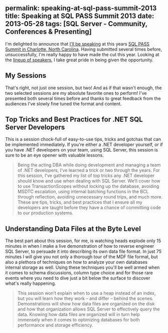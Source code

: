permalink: speaking-at-sql-pass-summit-2013
title: Speaking at SQL PASS Summit 2013
date: 2013-05-28
tags: [SQL Server - Community, Conferences & Presenting]
---
I'm delighted to announce that [I'll be speaking](http://www.sqlpass.org/summit/2013/Sessions/SpeakerDetails.aspx?spid=245) at this years [SQL PASS Summit in Charlotte, North Carolina](http://www.sqlpass.org/summit/2013/). Having submitted several times before, unsuccessfully, I'm really happy to have made the cut this year. Looking at the [lineup of speakers](http://www.sqlpass.org/summit/2013/Sessions.aspx), I take great pride in being given the opportunity.

## My Sessions
That's right, not just one session, but two! And as if that wasn't enough, the two selected sessions are my absolute favorite ones to perform! I've presented both several times before and thanks to great feedback from the audiences I've slowly fine tuned the format and content.

## Top Tricks and Best Practices for .NET SQL Server Developers
This is a session chock-full of easy-to-use tips, tricks and gotchas that can be implemented immediately. If you're either a .NET developer yourself, or if you have .NET developers on your team, using SQL Server, this session is sure to be an eye opener with valuable lessons.

<blockquote>Being the acting DBA while doing development and managing a team of .NET developers, I've learned a trick or two through the years. For this session, I've gathered my list of top tricks any .NET developer should know and use when dealing with SQL Server. We’ll cover how to use TransactionScopes without locking up the database, avoiding MSDTC escalation, using internal batching functions in the BCL through reflection, avoiding unnecessary round trips, and much more. These are tips, tricks, and best practices that I ensure all my developers are taught before they have a chance of committing code to our production systems.</blockquote>

## Understanding Data Files at the Byte Level
The best part about this session, for me, is watching heads explode only 15 minutes in when I make a live demonstration of how to reverse engineer SQL Server, to persuade it into describing its own data file format. In just 75 minutes I will give you not only a thorough tour of the MDF file format, but also a plethora of techniques on how to analyze your own databases internal storage as well. Using these techniques you'll be well armed when it comes to schema discussions, column type choice and for those rare events where you need to dive just a bit below the surface to discover what's really happening.

<blockquote>This session won’t explain when to use a heap instead of an index, but you will learn how they work – and differ – behind the scenes. Demonstrations will show how data files are organized on the disk and how that organization allows SQL Server to effectively query the data. Knowing how data files are organized will in turn help immensely when it comes to optimizing databases for both performance and storage efficiency.</blockquote>
